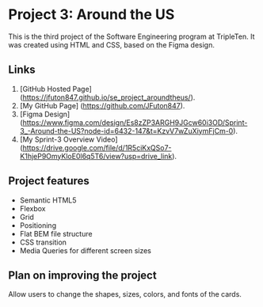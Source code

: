 # Project 3: Around the US

This is the third project of the Software Engineering program at TripleTen. It was created using HTML and CSS, based on the Figma design.

## Links

1. [GitHub Hosted Page] (https://jfuton847.github.io/se_project_aroundtheus/).
2. [My GitHub Page] (https://github.com/JFuton847).
3. [Figma Design] (https://www.figma.com/design/Es8zZP3ARGH9JGcw60i3OD/Sprint-3_-Around-the-US?node-id=6432-147&t=KzvV7wZuXiymFjCm-0).
4. [My Sprint-3 Overview Video] (https://drive.google.com/file/d/1R5ciKxQSo7-K1hjeP9OmyKloE0l6q5T6/view?usp=drive_link).

## Project features

- Semantic HTML5
- Flexbox
- Grid
- Positioning
- Flat BEM file structure
- CSS transition
- Media Queries for different screen sizes

## Plan on improving the project

Allow users to change the shapes, sizes, colors, and fonts of the cards.
